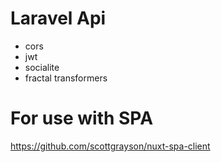 # Laravel Api 
- cors
- jwt
- socialite
- fractal transformers

# For use with SPA

https://github.com/scottgrayson/nuxt-spa-client
